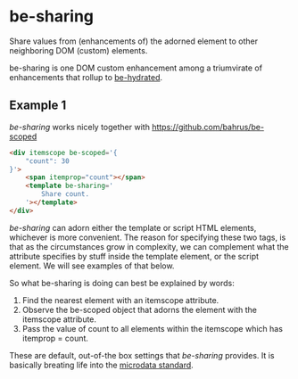 # be-sharing

Share values from (enhancements of) the adorned element to other neighboring DOM (custom) elements.

be-sharing is one DOM custom enhancement among a triumvirate of enhancements that rollup to [be-hydrated](https://github.com/bahrus/be-hydrated).

## Example 1 

*be-sharing* works nicely together with https://github.com/bahrus/be-scoped

```html
<div itemscope be-scoped='{
    "count": 30
}'>
    <span itemprop="count"></span>
    <template be-sharing='
        Share count.
    '></template>
</div>
```

*be-sharing* can adorn either the template or script HTML elements, whichever is more convenient.  The reason for specifying these two tags, is that as the circumstances grow in complexity, we can complement what the attribute specifies by stuff inside the template element, or the script element.  We will see examples of that below.

So what be-sharing is doing can best be explained by words:

1.  Find the nearest element with an itemscope attribute.
2.  Observe the be-scoped object that adorns the element with the itemscope attribute.
3.  Pass the value of count to all elements within the itemscope which has itemprop = count.

These are default, out-of-the box settings that *be-sharing* provides.  It is basically breating life into the [microdata standard](https://developer.mozilla.org/en-US/docs/Web/HTML/Microdata).